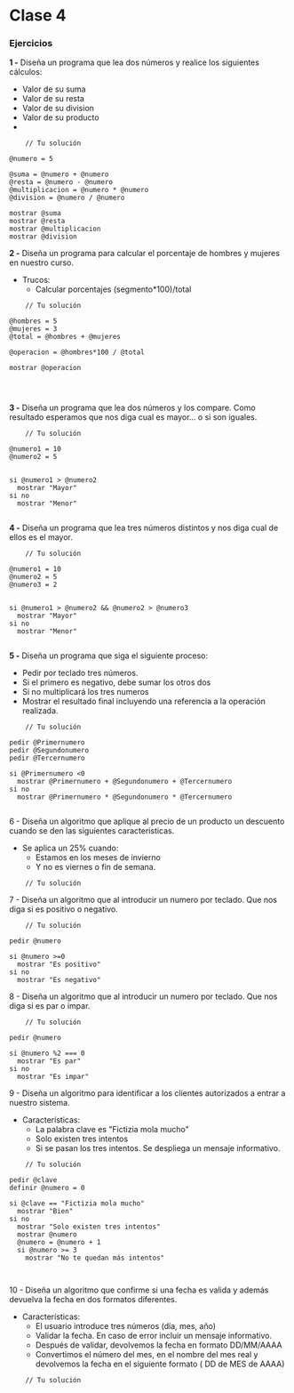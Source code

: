 # Clase 4


### Ejercicios

**1 -** Diseña un programa que lea dos números y realice los siguientes cálculos:

- Valor de su suma
- Valor de su resta
- Valor de su division
- Valor de su producto
- 
```
    // Tu solución

@numero = 5

@suma = @numero + @numero
@resta = @numero - @numero
@multiplicacion = @numero * @numero
@division = @numero / @numero

mostrar @suma
mostrar @resta
mostrar @multiplicacion
mostrar @division

```

**2 -** Diseña un programa para calcular el porcentaje de hombres y mujeres en nuestro curso.
- Trucos:
  - Calcular porcentajes (segmento*100)/total
```
    // Tu solución

@hombres = 5
@mujeres = 3
@total = @hombres + @mujeres

@operacion = @hombres*100 / @total

mostrar @operacion




```

**3 -** Diseña un programa que lea dos números y los compare. Como resultado esperamos que nos diga cual es mayor... o si son iguales.
```
    // Tu solución

@numero1 = 10
@numero2 = 5


si @numero1 > @numero2
  mostrar "Mayor"
si no
  mostrar "Menor"


```

**4 -** Diseña un programa que lea tres números distintos y nos diga cual de ellos es el mayor.
```
    // Tu solución

@numero1 = 10
@numero2 = 5
@numero3 = 2


si @numero1 > @numero2 && @numero2 > @numero3
  mostrar "Mayor"
si no
  mostrar "Menor"


```

**5 -** Diseña un programa que siga el siguiente proceso:
- Pedir por teclado tres números.
- Si el primero es negativo, debe sumar los otros dos
- Si no multiplicará los tres numeros
- Mostrar el resultado final incluyendo una referencia a la operación realizada.
```
    // Tu solución

pedir @Primernumero
pedir @Segundonumero
pedir @Tercernumero

si @Primernumero <0
  mostrar @Primernumero + @Segundonumero + @Tercernumero
si no
  mostrar @Primernumero * @Segundonumero * @Tercernumero


```

6 - Diseña un algoritmo que aplique al precio de un producto un descuento cuando se den las siguientes caracteristicas.
- Se aplica un 25% cuando:
  - Estamos en los meses de invierno
  - Y no es viernes o fin de semana.
```
    // Tu solución
```

7 - Diseña un algoritmo que al introducir un numero por teclado. Que nos diga si es positivo o negativo.
```
    // Tu solución

pedir @numero

si @numero >=0
  mostrar "Es positivo"
si no
  mostrar "Es negativo"

```

8 - Diseña un algoritmo que al  introducir un numero por teclado. Que nos diga si es par o impar.
```
    // Tu solución

pedir @numero

si @numero %2 === 0
  mostrar "Es par"
si no
  mostrar "Es impar"

```

9 -  Diseña un algoritmo para identificar a los clientes autorizados a entrar a nuestro sistema.
- Características:
  - La palabra clave es "Fictizia mola mucho"
  - Solo existen tres intentos
  - Si se pasan los tres intentos. Se despliega un mensaje informativo.
```
    // Tu solución

pedir @clave
definir @numero = 0

si @clave == "Fictizia mola mucho"
  mostrar "Bien"
si no
  mostrar "Solo existen tres intentos"
  mostrar @numero
  @numero = @numero + 1
  si @numero >= 3
    mostrar "No te quedan más intentos"



```

10 - Diseña un algoritmo que confirme si una fecha es valida y además devuelva la fecha en dos formatos diferentes.
- Características:
  - El usuario introduce tres números (día, mes, año)
  - Validar la fecha. En caso de error incluir un mensaje informativo.
  - Después de validar, devolvemos la fecha en formato DD/MM/AAAA
  - Convertimos el número del mes, en el nombre del mes real y devolvemos la fecha en el siguiente formato ( DD de MES de AAAA)
```
    // Tu solución
```
